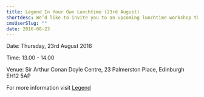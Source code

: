 ```yaml
---
title: Legend In Your Own Lunchtime (23rd August)
shortdesc: We’d like to invite you to an upcoming lunchtime workshop that we think you will be interested in…
cmsUserSlug: ""
date: 2016-08-23 
---
```


Date: Thursday, 23rd August 2016

Time: 13.00 - 14.00

Venue: Sir Arthur Conan Doyle Centre, 23 Palmerston Place, Edinburgh EH12 5AP


For more information visit [Legend](http://thescottishspeechcoach.co.uk/legend/)